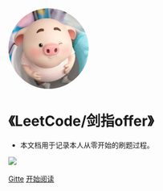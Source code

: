 <img width="160px" height="160px" style="border-radius: 50%" bor src="./img/little-pig.png">

# 《LeetCode/剑指offer》

- 本文档用于记录本人从零开始的刷题过程。

 [<img src="https://img.shields.io/badge/%E7%A4%BA%E4%BE%8B-%E6%AC%A2%E8%BF%8E%E8%AE%BF%E9%97%AE-important">](https://gitee.com/daskj/docs-template/tree/master/docs)

[Gitte](https://gitee.com/daskj/docs-template/tree/master/docs)
[开始阅读](README.md)

